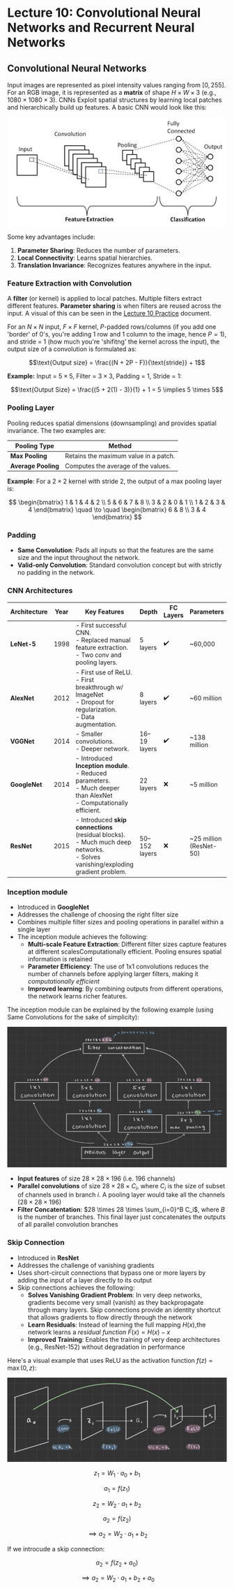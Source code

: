 # Lecture 10: Convolutional Neural Networks and Recurrent Neural Networks

## Convolutional Neural Networks

Input images are represented as pixel intensity values ranging from $[0, 255]$. For an RGB image, it is represented as a **matrix** of shape $H \times W \times 3$ (e.g., $1080 \times 1080 \times 3$). CNNs Exploit spatial structures by learning local patches and hierarchically build up features. A basic CNN would look like this:

![CNN architecture](https://github.com/lujain-khalil/MLR570-Final/blob/main/Notes/Figures/CNN.png)

Some key advantages include:

1. **Parameter Sharing**: Reduces the number of parameters.
2. **Local Connectivity**: Learns spatial hierarchies.
3. **Translation Invariance**: Recognizes features anywhere in the input.

### Feature Extraction with Convolution

A **filter** (or kernel) is applied to local patches. Multiple filters extract different features. **Parameter sharing** is when filters are reused across the input. A visual of this can be seen in the [Lecture 10 Practice](https://github.com/lujain-khalil/MLR570-Final/blob/main/Notes/Practice/Lecture%2010.pdf) document.

For an $N \times N$ input, $F \times F$ kernel, $P$-padded rows/columns (if you add one 'border' of 0's, you're adding 1 row and 1 column to the image, hence $P = 1$), and stride = 1 (how much you're 'shifitng' the kernel across the input), the output size of a convolution is formulated as:

$$\text{Output size} = \frac{(N + 2P - F)}{\text{stride}} + 1$$  

**Example:** Input = $5 \times 5$, Filter = $3 \times 3$, Padding = $1$, Stride = $1$:

$$\text{Output Size} = \frac{(5 + 2(1) - 3)}{1} + 1 = 5 \implies 5 \times 5$$


### Pooling Layer

Pooling reduces spatial dimensions (downsampling) and provides spatial invariance. The two examples are:

| **Pooling Type**     | **Method**                       |
|-----------------------|----------------------------------|
| **Max Pooling**       | Retains the maximum value in a patch. |
| **Average Pooling**   | Computes the average of the values.   |

**Example**: For a $2 \times 2$ kernel with stride $2$, the output of a max pooling layer is:

$$
\begin{bmatrix}
1 & 1 & 4 & 2 \\
5 & 6 & 7 & 8 \\
3 & 2 & 0 & 1 \\
1 & 2 & 3 & 4
\end{bmatrix}
\quad \to \quad
\begin{bmatrix}
6 & 8 \\
3 & 4
\end{bmatrix}
$$

### Padding
- **Same Convolution**: Pads all inputs so that the features are the same size and the input throughout the network.
- **Valid-only Convolution**: Standard convolution concept but with strictly no padding in the network.

### CNN Architectures

| **Architecture** | **Year** | **Key Features**                                     | **Depth**      | **FC Layers**      | **Parameters**         |
|------------------|----------|------------------------------------------------------|----------------|------------------|------------------------|
| **LeNet-5**      | 1998     | - First successful CNN.<br>- Replaced manual feature extraction.<br>- Two conv and pooling layers. | 5 layers       | :heavy_check_mark:            | ~60,000                |
| **AlexNet**      | 2012     | - First use of ReLU.<br>- First breakthrough w/ ImageNet<br>- Dropout for regularization.<br>- Data augmentation. | 8 layers       | :heavy_check_mark:         | ~60 million            |
| **VGGNet**       | 2014     | - Smaller convolutions.<br>- Deeper network.<br> | 16–19 layers   | :heavy_check_mark:         | ~138 million           |
| **GoogleNet**    | 2014     | - Introduced **Inception module**.<br>- Reduced parameters.<br>- Much deeper than AlexNet<br>- Computationally efficient. | 22 layers      | :x:         | ~5 million             |
| **ResNet**       | 2015     | - Introduced **skip connections** (residual blocks).<br>- Much much deep networks.<br>- Solves vanishing/exploding gradient problem. | 50–152 layers  | :x:         | ~25 million (ResNet-50) |

### Inception module

- Introduced in **GoogleNet**
- Addresses the challenge of choosing the right filter size
- Combines multiple filter sizes and pooling operations in parallel within a single layer
- The inception module achieves the following:
   - **Multi-scale Feature Extraction**: Different filter sizes capture features at different scalesComputationally efficient. Pooling ensures spatial information is retained
   - **Parameter Efficiency**: The use of 1x1 convolutions reduces the number of channels before applying larger filters, making it _computationally efficient_
   - **Improved learning**: By combining outputs from different operations, the network learns richer features.

The inception module can be explained by the following example (using Same Convolutions for the sake of simplicity):

![Inception module](https://github.com/lujain-khalil/MLR570-Final/blob/main/Notes/Figures/inception-module.png)

- **Input features** of size $28 \times 28 \times 196$ (i.e. $196$ channels)
- **Parallel convolutions** of size $28 \times 28 \times C_i$, where $C_i$ is the size of subset of channels used in branch $i$. A pooling layer would take all the channels ($28 \times 28 \times 196$)
- **Filter Concatentation**: $28 \times 28 \times \sum_{i=0}^B C_i$, where $B$ is the number of branches. This final layer just concatenates the outputs of all parallel convolution branches

### Skip Connection

- Introduced in **ResNet**
- Addresses the challenge of vanishing gradients
- Uses short-circuit connections that bypass one or more layers by adding the input of a layer directly to its output
- Skip connections achieves the following:
   - **Solves Vanishing Gradient Problem**: In very deep networks, gradients become very small (vanish) as they backpropagate through many layers. Skip connections provide an identity shortcut that allows gradients to flow directly through the network
   - **Learn Residuals**: Instead of learning the full mapping $H(x)$,the network learns a _residual function_ $F(x) = H(x) - x$
   - **Improved Training**: Enables the training of very deep architectures (e.g., ResNet-152) without degradation in performance

Here's a visual example that uses ReLU as the activation function $f(z) = \max(0, z)$:

![Skip Connections](https://github.com/lujain-khalil/MLR570-Final/blob/main/Notes/Figures/skip-connection.png)


$$z_1 = W_1 \cdot a_0 + b_1$$

$$a_1 = f(z_1)$$

$$z_2 = W_2 \cdot a_1 + b_2$$


$$a_2 = f(z_2)$$

$$\implies a_2 = W_2 \cdot a_1 + b_2$$

If we introcude a skip connection:

$$a_2 = f(z_2 + a_0)$$

$$\implies a_2 = W_2 \cdot a_1 + b_2 + a_0$$

